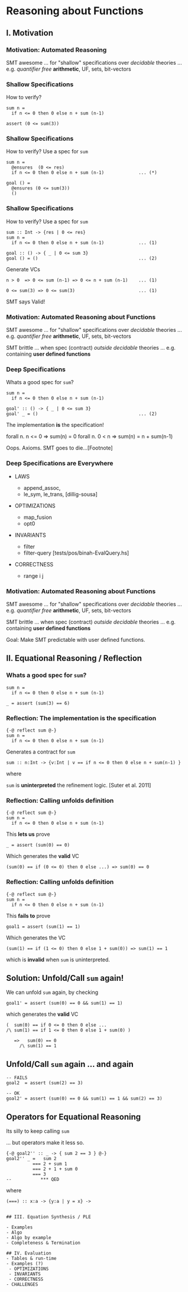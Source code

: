 
# Reasoning about Functions

## I. Motivation

### Motivation: Automated Reasoning

   SMT awesome
     ... for "shallow" specifications over _decidable_ theories
     ... e.g. _quantifier free_ **arithmetic**, UF, sets, bit-vectors

### Shallow Specifications

How to verify?

   ```
   sum n =
     if n <= 0 then 0 else n + sum (n-1)

   assert (0 <= sum(3))
   ```

### Shallow Specifications

How to verify? Use a spec for `sum`

   ```
   sum n =
     @ensures  (0 <= res)
     if n <= 0 then 0 else n + sum (n-1)             ... (*)

   goal () =
     @ensures (0 <= sum(3))
     ()
   ```

### Shallow Specifications

How to verify? Use a spec for `sum`

   ```
   sum :: Int -> {res | 0 <= res}
   sum n =
     if n <= 0 then 0 else n + sum (n-1)             ... (1)

   goal :: () -> { _ | 0 <= sum 3}
   goal () = ()                                      ... (2)
   ```

Generate VCs

   ```
   n > 0  => 0 <= sum (n-1) => 0 <= n + sum (n-1)    ... (1)

   0 <= sum(3) => 0 <= sum(3)                        ... (1)
   ```

SMT says Valid!  

### Motivation: Automated Reasoning about Functions

   SMT awesome
     ... for "shallow" specifications over _decidable_ theories
     ... e.g. _quantifier free_ **arithmetic**, UF, sets, bit-vectors

   SMT brittle
     ... when spec (contract) _outside decidable_ theories
     ... e.g. containing **user defined functions**

### Deep Specifications

Whats a good spec for `sum`?

   ```
   sum n =
     if n <= 0 then 0 else n + sum (n-1)

   goal' :: () -> { _ | 0 <= sum 3}
   goal' _ = ()                                      ... (2)
   ```

The implementation **is** the specification!

   forall n. n <= 0 => sum(n) = 0
   forall n. 0 < n  => sum(n) = n + sum(n-1)

Oops. Axioms. SMT goes to die...[Footnote]

### Deep Specifications are Everywhere

   * LAWS
      - append_assoc,
      - le_sym, le_trans, [dillig-sousa]

   * OPTIMIZATIONS
      - map_fusion
      - opt0

   * INVARIANTS
      - filter
      - filter-query [tests/pos/binah-EvalQuery.hs]

   * CORRECTNESS
      - range i j

### Motivation: Automated Reasoning about Functions

   SMT awesome
     ... for "shallow" specifications over _decidable_ theories
     ... e.g. _quantifier free_ **arithmetic**, UF, sets, bit-vectors

   SMT brittle
     ... when spec (contract) _outside decidable_ theories
     ... e.g. containing **user defined functions**

   Goal: Make SMT predictable with user defined functions.

## II. Equational Reasoning / Reflection

### Whats a good spec for `sum`?

   ```
   sum n =
     if n <= 0 then 0 else n + sum (n-1)

   _ = assert (sum(3) == 6)
   ```

### Reflection: The implementation is the specification

   ```
   {-@ reflect sum @-}
   sum n =
     if n <= 0 then 0 else n + sum (n-1)
   ```

   Generates a contract for `sum`

   ```
   sum :: n:Int -> {v:Int | v == if n <= 0 then 0 else n + sum(n-1) }
   ```

   where

   `sum` is **uninterpreted** the refinement logic. [Suter et al. 2011]

### Reflection: Calling unfolds definition

   ```
   {-@ reflect sum @-}
   sum n =
     if n <= 0 then 0 else n + sum (n-1)
   ```

   This **lets us** prove

   ```
   _ = assert (sum(0) == 0)
   ```

   Which generates the **valid** VC

   ```
   (sum(0) == if (0 <= 0) then 0 else ...) => sum(0) == 0
   ```

### Reflection: Calling unfolds definition

   ```
   {-@ reflect sum @-}
   sum n =
     if n <= 0 then 0 else n + sum (n-1)
   ```

   This **fails to** prove

   ```
   goal1 = assert (sum(1) == 1)
   ```

   Which generates the VC

   ```
   (sum(1) == if (1 <= 0) then 0 else 1 + sum(0)) => sum(1) == 1
   ```

   which is **invalid** when `sum` is uninterpreted.

## Solution: Unfold/Call `sum` again!

   We can unfold `sum` again, by checking

   ```
   goal1' = assert (sum(0) == 0 && sum(1) == 1)
   ```

   which generates the **valid** VC

   ```
   (  sum(0) == if 0 <= 0 then 0 else ...
   /\ sum(1) == if 1 <= 0 then 0 else 1 + sum(0) )

      =>   sum(0) == 0
        /\ sum(1) == 1
   ```

## Unfold/Call `sum` again ... and again

   ```
   -- FAILS
   goal2  = assert (sum(2) == 3)

   -- OK
   goal2' = assert (sum(0) == 0 && sum(1) == 1 && sum(2) == 3)
   ```

## Operators for Equational Reasoning

   Its silly to keep calling `sum`

   ... but operators make it less so.

   ```
   {-@ goal2'' :: _ -> { sum 2 == 3 } @-}
   goal2'' _ =   sum 2
             === 2 + sum 1
             === 2 + 1 + sum 0
             === 3
  --           *** QED
   ```

   where

   ```
   (===) :: x:a -> {y:a | y = x} ->  


## III. Equation Synthesis / PLE

  - Examples
  - Algo   
  - Algo by example
  - Completeness & Termination

## IV. Evaluation
  - Tables & run-time  
  - Examples (?)
    - OPTIMIZATIONS
    - INVARIANTS
    - CORRECTNESS
  - CHALLENGES
